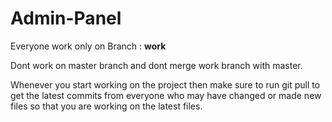 # Admin-Panel

Everyone work only on Branch : <b>work</b>

Dont work on master branch and dont merge work branch with master.

Whenever you start working on the project then make sure to run git pull to get the latest commits from everyone who may have changed or made new files so that you are working on the latest files.
